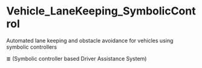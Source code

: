 # Vehicle_LaneKeeping_SymbolicControl
Automated lane keeping and obstacle avoidance for vehicles using symbolic controllers

≣ (Symbolic controller based Driver Assistance System)
